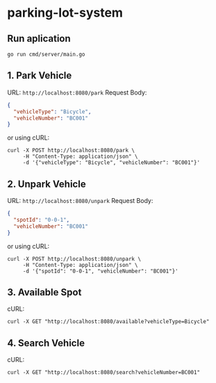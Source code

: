 # parking-lot-system
## Run aplication
```
go run cmd/server/main.go
```
## 1. Park Vehicle
URL: ``` http://localhost:8080/park ```
Request Body:
```json
{
  "vehicleType": "Bicycle",
  "vehicleNumber": "BC001"
}
```
or using cURL:
```curl
curl -X POST http://localhost:8080/park \
     -H "Content-Type: application/json" \
     -d '{"vehicleType": "Bicycle", "vehicleNumber": "BC001"}'
```

## 2. Unpark Vehicle
URL: ``` http://localhost:8080/unpark ```
Request Body:
```json
{
  "spotId": "0-0-1",
  "vehicleNumber": "BC001"
}
```
or using cURL:
```curl
curl -X POST http://localhost:8080/unpark \
     -H "Content-Type: application/json" \
     -d '{"spotId": "0-0-1", "vehicleNumber": "BC001"}'
```

## 3. Available Spot
cURL:
```curl
curl -X GET "http://localhost:8080/available?vehicleType=Bicycle"
```

## 4. Search Vehicle
cURL:
```curl
curl -X GET "http://localhost:8080/search?vehicleNumber=BC001"
```
